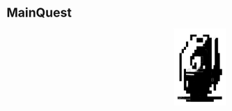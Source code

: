 # MainQuest 

<img src="img/logo.svg" align="right"
     alt="Size Limit logo by Anton Lovchikov" width="120" height="178">